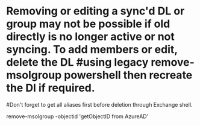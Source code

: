 # Removing or editing a sync'd DL or group may not be possible if old directly is no longer active or not syncing. To add members or edit, delete the DL #using legacy remove-msolgroup powershell then recreate the Dl if required.
#Don't forget to get all aliases first before deletion through Exchange shell.

remove-msolgroup -objectid 'getObjectID from AzureAD'
